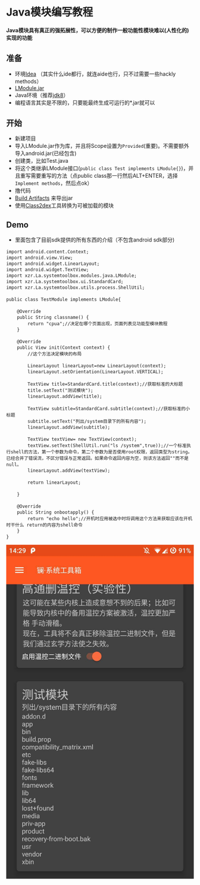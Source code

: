 # Java模块编写教程
#### Java模块具有真正的强拓展性，可以方便的制作一般功能性模块难以(人性化的)实现的功能
## 准备
- 环境[Idea](https://www.jetbrains.com/idea/) （其实什么ide都行，就连aide也行，只不过需要一些hackly methods）
- [LModule.jar](https://github.com/Lanthanum-system-toolbox-v2/LModule/raw/LModule/out/artifacts/LModule_jar/LModule.jar)
- Java环境（推荐[jdk8](https://www.oracle.com/technetwork/java/javase/downloads/jdk8-downloads-2133151.html)）
- 编程语言其实是不限的，只要能最终生成可运行的*.jar就可以
## 开始
- 新建项目
- 导入LModule.jar作为库，并且将Scope设置为`Provided`(重要)。不需要额外导入android.jar(已经包含)
- 创建类，比如Test.java
- 将这个类继承LModule接口(`public class Test implements LModule{}`)，并且重写需要重写的方法（点public class那一行然后ALT+ENTER，选择`Implement methods`，然后点ok）
- 撸代码
- [Build Artifacts](https://blog.csdn.net/aspkhdp/article/details/79573196) 来导出jar
- 使用[Class2dex](https://github.com/Lanthanum-system-toolbox-v2/Class2dex.git)工具转换为可被加载的模块
## Demo
- 里面包含了目前sdk提供的所有东西的介绍（不包含android sdk部分)
```
import android.content.Context;
import android.view.View;
import android.widget.LinearLayout;
import android.widget.TextView;
import xzr.La.systemtoolbox.modules.java.LModule;
import xzr.La.systemtoolbox.ui.StandardCard;
import xzr.La.systemtoolbox.utils.process.ShellUtil;

public class TestModule implements LModule{

    @Override
    public String classname() {
        return "cpua";//决定在哪个页面出现，页面列表见功能型模块教程
    }

    @Override
    public View init(Context context) {
        //这个方法决定模块的布局

        LinearLayout linearLayout=new LinearLayout(context);
        linearLayout.setOrientation(LinearLayout.VERTICAL);

        TextView title=StandardCard.title(context);//获取标准的大标题
        title.setText("测试模块");
        linearLayout.addView(title);

        TextView subtitle=StandardCard.subtitle(context);//获取标准的小标题
        subtitle.setText("列出/system目录下的所有内容");
        linearLayout.addView(subtitle);

        TextView textView= new TextView(context);
        textView.setText(ShellUtil.run("ls /system",true));//一个标准执行shell的方法，第一个参数为命令，第二个参数为是否使用root权限，返回类型为string。已经合并了错误流，不区分错误与正常返回。如果命令返回内容为空，则该方法返回""而不是null。
        linearLayout.addView(textView);

        return linearLayout;

    }

    @Override
    public String onbootapply() {
        return "echo hello";//开机时应用被选中时将调用这个方法来获取应该在开机时干什么 return的内容为shell命令
    }
}
```
![效果](https://raw.githubusercontent.com/Lanthanum-system-toolbox-v2/Tutorial/master/tutorial/res/photo_2019-01-14_14-34-11.jpg)
